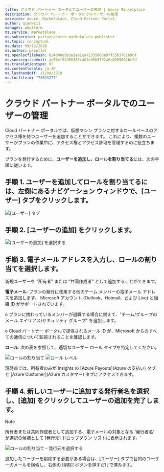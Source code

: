```yaml
---
title: クラウド パートナー ポータルでユーザーの管理 | Azure Marketplace
description: クラウド パートナー ポータルでのユーザーの管理
services: Azure, Marketplace, Cloud Partner Portal,
author: qianw211
manager: pbutlerm
ms.service: marketplace
ms.subservice: partnercenter-marketplace-publisher
ms.topic: conceptual
ms.date: 09/13/2018
ms.author: pabutler
ms.openlocfilehash: b14d40e9b3a2aa1ca71335b60e97f15b3782698f
ms.sourcegitcommit: ac56ef07d86328c40fed5b5792a6a02698926c2d
ms.translationtype: HT
ms.contentlocale: ja-JP
ms.lasthandoff: 11/08/2019
ms.locfileid: "73823277"
---
```

<a name="managing-users-on-cloud-partner-portal"></a>クラウド パートナー ポータルでのユーザーの管理
======================================

Cloud パートナー ポータルでは、仮想マシン プランに対するロールベースのアクセス権を持つユーザーを追加することができます。 これにより、複数のユーザーがプランの作業中に、アクセス権とアクセス許可を管理するのに役立ちます。

プランを発行するために、**ユーザーを追加し、ロールを割り当てる**には、次の手順に従います。

<a name="step-1-to-add-users-and-assign-roles-click-the-users-tab-on-the-left-side-navigation-pane"></a>手順 1. ユーザーを追加してロールを割り当てるには、左側にあるナビゲーション ウィンドウで、[ユーザー] タブをクリックします。
--------------------------------------------------------------------------------------------

![[ユーザー] タブ](./media/cloud-partner-portal-how-to-manage-users/userstab.png)

<a name="step-2-click-add-user"></a>手順 2. [ユーザーの追加] をクリックします。
-----------------------

![[ユーザーの追加] を選択する](./media/cloud-partner-portal-how-to-manage-users/adduser.png)

<a name="step-3-type-email-address-and-select-a-role-assignment"></a>手順 3. 電子メール アドレスを入力し、ロールの割り当てを選択します。
--------------------------------------------------------

新規ユーザーを "所有者" または "共同作成者" として追加することができます。

**電子メール**: プランの発行に使用する他のチーム メンバーの電子メール アドレスを追加します。 Microsoft アカウント (Outlook、Hotmail、および Live) と組織 ID がサポートされています。

o プランに携わっているメンバーが退職する場合に備えて、"チーム/グループのメール エイリアス/セキュリティ グループ" を追加します。

o Cloud パートナー ポータルで提供されるメール ID が、Microsoft からのすべての通信について監視されることを確認します。

**ロール**: 次の表を参照して、適切なユーザー ロール タイプを特定してください。

![ロールの割り当て](./media/cloud-partner-portal-how-to-manage-users/assignrole.png)
![ロール レベル](./media/cloud-partner-portal-how-to-manage-users/roleaccesslevel.png)

現時点では、所有者のみが Insights の [Azure Payouts]\(Azure の支払い\) タブと [Azure Customer]\(Azure カスタマー\) タブにアクセスできます。

<a name="step-4-select-the-publisher-name-you-want-to-add-to-the-new-user-then-click-add-to-complete-user-addition"></a>手順 4. 新しいユーザーに追加する発行者名を選択し、[追加] をクリックしてユーザーの追加を完了します。
----------------------------------------------------------------------------------------------------------------------------

> [!NOTE]
> 所有者または共同作成者として追加する、電子メールの対象となる '発行者名' が選択の候補として [発行元] ドロップダウン リストに表示されます。`

![ロールの割り当て - 発行元を選択する](./media/cloud-partner-portal-how-to-manage-users/assignselectpublisher.png)

追加したユーザーを削除する必要がある場合は、[ユーザー] タブで目的のユーザーのメールを検索し、右側の [削除] ボタンを押すだけで済みます。
